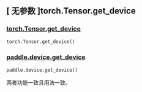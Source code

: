 ## [ 无参数 ]torch.Tensor.get_device

### [torch.Tensor.get_device](https://pytorch.org/docs/1.13/generated/torch.Tensor.get_device.html?highlight=torch+tensor+get_device#torch.Tensor.get_device)

```python
torch.Tensor.get_device()
```

### [paddle.device.get_device]()

```python
paddle.device.get_device()
```

两者功能一致且用法一致。
